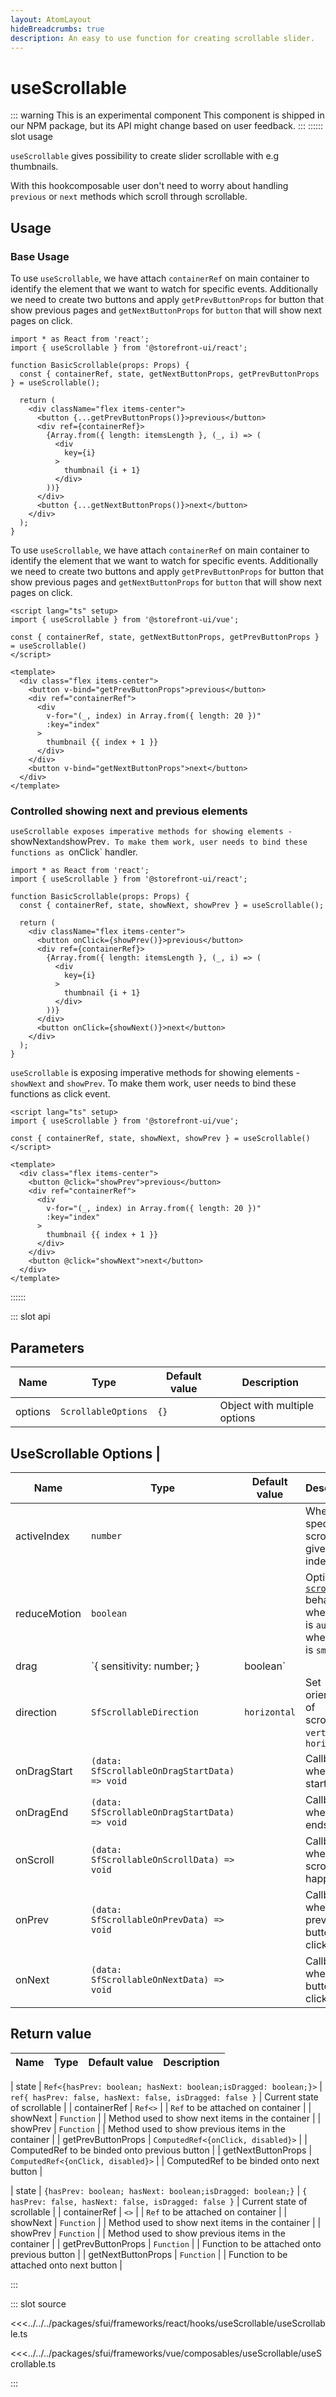 ```yaml
---
layout: AtomLayout
hideBreadcrumbs: true
description: An easy to use function for creating scrollable slider.
---
```


# useScrollable
::: warning This is an experimental component
This component is shipped in our NPM package, but its API might change based on user feedback.
:::
:::::: slot usage

`useScrollable` gives possibility to create slider scrollable with e.g thumbnails.

With this <!-- react -->hook<!-- end react --><!-- vue -->composable<!-- end vue --> user don't need to worry about handling `previous` or `next` methods which scroll through scrollable.

## Usage

### Base Usage
<!-- react -->

To use `useScrollable`, we have attach `containerRef` on main container to identify the element that we want to watch for specific events. Additionally we need to create two buttons and apply `getPrevButtonProps` for button that show previous pages and `getNextButtonProps` for `button` that will show next pages on click.

<SourceCode>

```tsx
import * as React from 'react';
import { useScrollable } from '@storefront-ui/react';

function BasicScrollable(props: Props) {
  const { containerRef, state, getNextButtonProps, getPrevButtonProps } = useScrollable();

  return (
    <div className="flex items-center">
      <button {...getPrevButtonProps()}>previous</button>
      <div ref={containerRef}>
        {Array.from({ length: itemsLength }, (_, i) => (
          <div
            key={i}
          >
            thumbnail {i + 1}
          </div>
        ))}
      </div>
      <button {...getNextButtonProps()}>next</button>
    </div>
  );
}
```
</SourceCode>

<!-- end react -->
<!-- vue -->

To use `useScrollable`, we have attach `containerRef` on main container to identify the element that we want to watch for specific events. Additionally we need to create two buttons and apply `getPrevButtonProps` for button that show previous pages and `getNextButtonProps` for `button` that will show next pages on click.

<SourceCode>

```vue
<script lang="ts" setup>
import { useScrollable } from '@storefront-ui/vue';

const { containerRef, state, getNextButtonProps, getPrevButtonProps } = useScrollable()
</script>

<template>
  <div class="flex items-center">
    <button v-bind="getPrevButtonProps">previous</button>
    <div ref="containerRef">
      <div
        v-for="(_, index) in Array.from({ length: 20 })"
        :key="index"
      >
        thumbnail {{ index + 1 }}
      </div>
    </div>
    <button v-bind="getNextButtonProps">next</button>
  </div>
</template>
```
</SourceCode>
<!-- end vue -->

### Controlled showing next and previous elements
<!-- react -->

`useScrollable exposes imperative methods for showing elements - `showNext` and `showPrev`. To make them work, user needs to bind these functions as `onClick` handler.

<SourceCode>

```tsx
import * as React from 'react';
import { useScrollable } from '@storefront-ui/react';

function BasicScrollable(props: Props) {
  const { containerRef, state, showNext, showPrev } = useScrollable();

  return (
    <div className="flex items-center">
      <button onClick={showPrev()}>previous</button>
      <div ref={containerRef}>
        {Array.from({ length: itemsLength }, (_, i) => (
          <div
            key={i}
          >
            thumbnail {i + 1}
          </div>
        ))}
      </div>
      <button onClick={showNext()}>next</button>
    </div>
  );
}
```
</SourceCode>

<!-- end react -->
<!-- vue -->

`useScrollable` is exposing imperative methods for showing elements - `showNext` and `showPrev`. To make them work, user needs to bind these functions as click event. 

<SourceCode>

```vue
<script lang="ts" setup>
import { useScrollable } from '@storefront-ui/vue';

const { containerRef, state, showNext, showPrev } = useScrollable()
</script>

<template>
  <div class="flex items-center">
    <button @click="showPrev">previous</button>
    <div ref="containerRef">
      <div
        v-for="(_, index) in Array.from({ length: 20 })"
        :key="index"
      >
        thumbnail {{ index + 1 }}
      </div>
    </div>
    <button @click="showNext">next</button>
  </div>
</template>
```
</SourceCode>
<!-- end vue -->
::::::

::: slot api

## Parameters

| Name      | Type                  | Default value | Description |
| --------- | --------------------- | ------------- | ----------- |
| options  | `ScrollableOptions` | `{}`              | Object with multiple options  |

## UseScrollable Options       |

| Name            | Type           | Default value | Description |
| --------------- | -------------- | ------------- | ----------- |
| activeIndex           | `number` |               | When specified scroll to given item index |
| reduceMotion           | `boolean` |               | Option for [`scrollTo`](https://developer.mozilla.org/en-US/docs/Web/API/Window/scrollTo) behavior, when `true` is `auto`, when `false` is `smooth` |
| drag           | `{ sensitivity: number; } | boolean` |               |  Gives possibility to specifiy intensity of dragging experience or disabling it |
| direction           | `SfScrollableDirection` | `horizontal`   | Set orientation of scrollable `vertical` or `horizontal` |
| onDragStart           | `(data: SfScrollableOnDragStartData) => void` |    | Callback when drag starts |
| onDragEnd           | `(data: SfScrollableOnDragStartData) => void` |    | Callback when drag ends |
| onScroll           | `(data: SfScrollableOnScrollData) => void` |   | Callback when any scroll happens |
| onPrev           | `(data: SfScrollableOnPrevData) => void` |    | Callback when previous button is clicked |
| onNext           | `(data: SfScrollableOnNextData) => void` |    | Callback when next button is clicked |

## Return value

| Name      | Type                  | Default value | Description |
| --------- | --------------------- | ------------- | ----------- |
<!-- vue -->
| state  | `Ref<{hasPrev: boolean; hasNext: boolean;isDragged: boolean;}>` | `ref{ hasPrev: false, hasNext: false, isDragged: false }`  | Current state of scrollable  |
| containerRef  | `Ref<>` |   | `Ref` to be attached on container  |
| showNext  | `Function` |   | Method used to show next items in the container  |
| showPrev  | `Function` |   | Method used to show previous items in the container  |
| getPrevButtonProps  | `ComputedRef<{onClick, disabled}>` |   | ComputedRef to be binded onto previous button |
| getNextButtonProps  | `ComputedRef<{onClick, disabled}>` |   | ComputedRef to be binded onto next button |
<!-- end vue -->
<!-- react -->
| state  | `{hasPrev: boolean; hasNext: boolean;isDragged: boolean;}` | `{ hasPrev: false, hasNext: false, isDragged: false }`  | Current state of scrollable  |
| containerRef  | `<>` |   | `Ref` to be attached on container  |
| showNext  | `Function` |   | Method used to show next items in the container  |
| showPrev  | `Function` |   | Method used to show previous items in the container  |
| getPrevButtonProps  | `Function` |   | Function to be attached onto previous button |
| getNextButtonProps  | `Function` |   | Function to be attached onto next button |
<!-- end react -->

:::

::: slot source
<SourceCode>

<!-- react -->
<<<../../../packages/sfui/frameworks/react/hooks/useScrollable/useScrollable.ts
<!-- end react -->
<!-- vue -->
<<<../../../packages/sfui/frameworks/vue/composables/useScrollable/useScrollable.ts
<!-- end vue -->

</SourceCode>
:::

